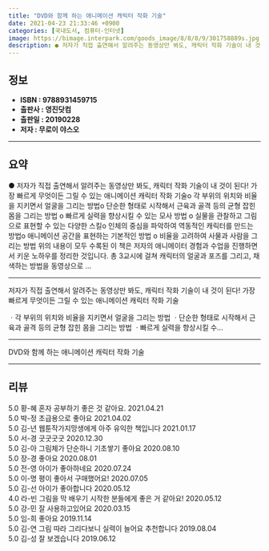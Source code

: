 ```yaml
---
title: "DVD와 함께 하는 애니메이션 캐릭터 작화 기술"
date: 2021-04-23 21:33:46 +0900
categories: [국내도서, 컴퓨터-인터넷]
image: https://bimage.interpark.com/goods_image/8/8/8/9/301758889s.jpg
description: ● 저자가 직접 출연해서 알려주는 동영상만 봐도, 캐릭터 작화 기술이 내 것이 된다! 가장 빠르게 무엇이든 그릴 수 있는 애니메이션 캐릭터 작화 기술o 각 부위의 위치와 비율을 지키면서 얼굴을 그리는 방법o 단순한 형태로 시작해서 근육과 골격 등의 균형 잡힌 몸을 그리는 방법 o 빠르
---
```


## **정보**

- **ISBN : 9788931459715**
- **출판사 : 영진닷컴**
- **출판일 : 20190228**
- **저자 : 무로이 야스오**

------



## **요약**

●  저자가 직접 출연해서 알려주는 동영상만 봐도, 캐릭터 작화 기술이 내 것이 된다! 가장 빠르게 무엇이든 그릴 수 있는 애니메이션 캐릭터 작화 기술o 각 부위의 위치와 비율을 지키면서 얼굴을 그리는 방법o 단순한 형태로 시작해서 근육과 골격 등의 균형 잡힌 몸을 그리는 방법 o 빠르게 실력을 향상시킬 수 있는 모사 방법 o 실물을 관찰하고 그림으로 표현할 수 있는 다양한 스킬o 인체의 중심을 파악하여 역동적인 캐릭터를 만드는 방법o 애니메이션 공간을 표현하는 기본적인 방법 o 비율을 고려하여 사물과 사람을 그리는 방법 위의 내용이 모두 수록된 이 책은 저자의 애니메이터 경험과 수업을 진행하면서 키운 노하우를 정리한 것입니다. 총 3교시에 걸쳐 캐릭터의 얼굴과 포즈를 그리고, 채색하는 방법을 동영상으로 ...

------

저자가 직접 출연해서 알려주는 동영상만 봐도, 캐릭터 작화 기술이 내 것이 된다!
가장 빠르게 무엇이든 그릴 수 있는 애니메이션 캐릭터 작화 기술

ㆍ각 부위의 위치와 비율을 지키면서 얼굴을 그리는 방법
ㆍ단순한 형태로 시작해서 근육과 골격 등의 균형 잡힌 몸을 그리는 방법 
ㆍ빠르게 실력을 향상시킬 수... 

------


DVD와 함께 하는 애니메이션 캐릭터 작화 기술 

------


## **리뷰** 

5.0 황-혜 혼자 공부하기 좋은 것 같아요. 2021.04.21 <br/>5.0 박-정 초급용으로 좋아요 2021.04.02 <br/>5.0 김-년 웹툰작가지망생에게 아주 유익한 책입니다 2021.01.17 <br/>5.0 서-경 굿굿굿굿 2020.12.30 <br/>5.0 김-아 그림체가 단순하니 기초쌓기 좋아요 2020.08.10 <br/>5.0 장-경 좋아요 2020.08.01 <br/>5.0 전-영 아이가 좋아하네요 2020.07.24 <br/>5.0 이-명 평이 좋아서 구매했어요! 2020.07.05 <br/>5.0 김-선 아이가 좋아합니다 2020.05.12 <br/>4.0 라-빈 그림을 막 배우기 시작한 분들에게 좋은 거 같아요!  2020.05.12 <br/>5.0 강-민 잘 사용하고있어요 2020.03.15 <br/>5.0 임-희 좋아요 2019.11.14 <br/>5.0 김-연 그림 따라 그리다보니 실력이 늘어요 추천합니다 2019.08.04 <br/>5.0 김-성 잘 보겠습니다
  2019.06.12 <br/>